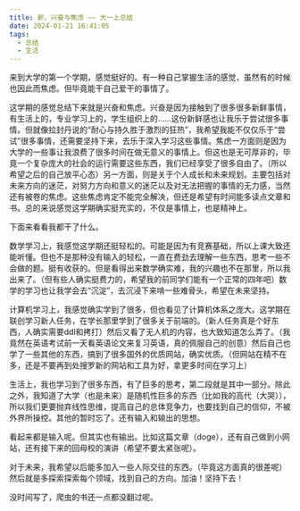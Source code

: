 ```yaml
---
title: 新，兴奋与焦虑 —— 大一上总结
date: 2024-01-21 16:41:05
tags:
  - 总结
  - 生活
---
```


来到大学的第一个学期，感觉挺好的。有一种自己掌握生活的感觉，虽然有的时候也因此而焦虑。但毕竟能干自己爱干的事情了。

<!-- more -->

这学期的感觉总结下来就是兴奋和焦虑。兴奋是因为接触到了很多很多新鲜事情，有生活上的，专业学习上的，学生组织上的……这份新鲜感也让我乐于尝试很多事情。但就像拉封丹说的“耐心与持久胜于激烈的狂热”，我希望我能不仅仅乐于“尝试”很多事情，还需要坚持下来，去乐于深入学习这些事情。焦虑一方面则是因为大学的一些事让我浪费了很多时间在做无意义的事情上。但这也是无可厚非的，毕竟一个复杂庞大的社会的运行需要这些东西，我们已经享受了很多自由了。（所以希望之后的自己放平心态）另一方面，则是关于个人成长和未来规划。主要包括对未来方向的迷茫，对努力方向和意义的迷茫以及对无法把握的事情的无力感，当然还有被卷的焦虑。这些焦虑肯定不能完全解决，但还是希望有时间能多读点文章和书。总的来说感觉这学期确实挺充实的，不仅是事情上，也是精神上。

下面来看看我都干了什么。

数学学习上，我感觉这学期还挺轻松的。可能是因为有竞赛基础，所以上课大致还能听懂。但也不是那种没有输入的轻松，一直在费劲去理解一些东西，思考一些不会做的题。挺有收获的。但是看得出来数学确实难，我的兴趣也不在那里，所以我出来了。（但有些人确实挺费力的，希望我的前同学们能有一个正常的四年吧）数学的学习也让我学会去“沉淀”，去沉浸下来啃一些难骨头，希望在未来坚持。

计算机学习上，我感觉确实学到了很多，但也看见了计算机体系之庞大。这学期在联创学习新人任务，在学长那里学到了很多关于前端的。（新人任务真是个好东西，人确实需要ddl和拷打）然后又看了无人机的内容，也大致知道怎么弄了。（我竟然在英语考试前一天看英语论文来复习英语，真的佩服自己的创意）然后自己也学了一些其他的东西，搞到了很多国外的优质网站，确实优质。（但网站在精不在多，还是不要再到处搜罗新的网站和工具为好，拿更多时间在学习上）

生活上，我也学习到了很多东西，有了巨多的思考，第二段就是其中一部分。除此之外，我知道了大学（也是未来）是随机性巨多的东西（比如我的高代（大哭）），所以我们更要抛弃线性思维，提高自己的总体竞争力，也要找到自己的信仰，不被外界所操控。其他的暂时忘了。还有输入和输出的思想。

看起来都是输入呢。但其实也有输出。比如这篇文章（doge），还有自己做到小网站，还有接下来的回母校的演讲（希望不要太紧张呢）。

对于未来，我希望以后能多加入一些人际交往的东西。（毕竟这方面真的很差呢）然后就是多探索探索每个领域，找到自己的方向。加油！坚持下去！

没时间写了，爬虫的书还一点都没翻过呢。
